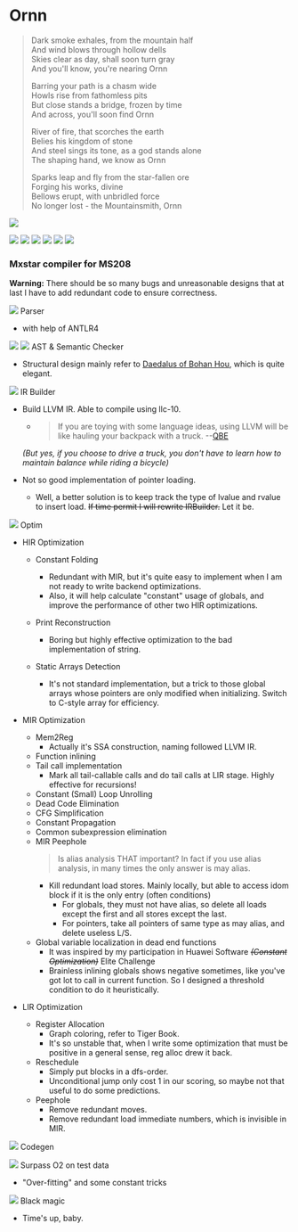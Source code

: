 # Ornn

> Dark smoke exhales, from the mountain half\
  And wind blows through hollow dells\
  Skies clear as day, shall soon turn gray\
  And you'll know, you're nearing Ornn
> 
> Barring your path is a chasm wide\
  Howls rise from fathomless pits\
  But close stands a bridge, frozen by time\
  And across, you'll soon find Ornn
> 
> River of fire, that scorches the earth\
  Belies his kingdom of stone\
  And steel sings its tone, as a god stands alone\
  The shaping hand, we know as Ornn
>
> Sparks leap and fly from the star-fallen ore\
  Forging his works, divine\
  Bellows erupt, with unbridled force\
  No longer lost - the Mountainsmith, Ornn 

![](https://universe-meeps.leagueoflegends.com/v1/assets/images/ornn-splash.jpg)

![](http://fstqwq.pw/wp-content/uploads/2020/05/darkseal10-e1590666353790.png)
![](https://opgg-static.akamaized.net/images/lol/item/3386.png?image=q_auto,w_40&v=1583298869)
![](https://opgg-static.akamaized.net/images/lol/item/3390.png?image=q_auto,w_40&v=1583298869)
![](https://opgg-static.akamaized.net/images/lol/item/3373.png?image=q_auto,w_40&v=1583298869)
![](https://opgg-static.akamaized.net/images/lol/item/3111.png?image=q_auto,w_40&v=1583298869)
![](https://opgg-static.akamaized.net/images/lol/item/3379.png?image=q_auto,w_40&v=1583298869)

### Mxstar compiler for MS208

**Warning:** 
There should be so many bugs and unreasonable designs that at last I have to add redundant code to ensure correctness.


![](https://opgg-static.akamaized.net/images/lol/item/1054.png?image=q_auto,w_42&v=1583298869)
 Parser
 * with help of ANTLR4

![](https://opgg-static.akamaized.net/images/lol/item/3373.png?image=q_auto,w_42&v=1583298869) ![](https://opgg-static.akamaized.net/images/lol/item/3111.png?image=q_auto,w_42&v=1583298869)
AST & Semantic Checker
* Structural design mainly refer to [Daedalus of Bohan Hou](https://github.com/spectrometerHBH/Daedalus), which is quite elegant.

![](https://opgg-static.akamaized.net/images/lol/item/3379.png?image=q_auto,w_42&v=1583298869)
IR Builder
* Build LLVM IR. Able to compile using llc-10.
    * >  If you are toying with some language ideas, using LLVM will be like hauling your backpack with a truck. --[QBE](http://c9x.me/compile/doc/llvm.html)
    
     *(But yes, if you choose to drive a truck, you don't have to learn how to maintain balance while riding a bicycle)*

* Not so good implementation of pointer loading.
    
   * Well, a better solution is to keep track the type of lvalue and rvalue to insert load. ~~If time permit I will rewrite IRBuilder.~~ Let it be.

![](https://opgg-static.akamaized.net/images/lol/item/3386.png?image=q_auto,w_42&v=1583298869) Optim

* HIR Optimization
    * Constant Folding
        * Redundant with MIR, but it's quite easy to implement when I am not ready to write backend optimizations.
        * Also, it will help calculate "constant" usage of globals, and improve the performance of other two HIR optimizations.

    * Print Reconstruction
        * Boring but highly effective optimization to the bad implementation of string.

    * Static Arrays Detection
        * It's not standard implementation, but a trick to those global arrays whose pointers are only modified when initializing.
        Switch to C-style array for efficiency.

* MIR Optimization
    * Mem2Reg
        * Actually it's SSA construction, naming followed LLVM IR.
    * Function inlining
    * Tail call implementation
        * Mark all tail-callable calls and do tail calls at LIR stage. Highly effective for recursions!
    * Constant (Small) Loop Unrolling
    * Dead Code Elimination
    * CFG Simplification
    * Constant Propagation
    * Common subexpression elimination
    * MIR Peephole
        > Is alias analysis THAT important? In fact if you use alias analysis, in many times the only answer is may alias.
        * Kill redundant load stores. Mainly locally, but able to access idom block if it is the only entry (often conditions)
            * For globals, they must not have alias, so delete all loads except the first and all stores except the last.
            * For pointers, take all pointers of same type as may alias, and delete useless L/S.
    * Global variable localization in dead end functions
        * It was inspired by my participation in Huawei Software *~~(Constant Optimization)~~* Elite Challenge
        * Brainless inlining globals shows negative sometimes, like you've got lot to call in current function. So I designed a threshold condition to do it heuristically.
    
* LIR Optimization
    * Register Allocation
        * Graph coloring, refer to Tiger Book.
        * It's so unstable that, when I write some optimization that must be positive in a general sense, reg alloc drew it back. 
    * Reschedule
        * Simply put blocks in a dfs-order.
        * Unconditional jump only cost 1 in our scoring, so maybe not that useful to do some predictions.
    * Peephole
        * Remove redundant moves.
        * Remove redundant load immediate numbers, which is invisible in MIR.
        
![](https://opgg-static.akamaized.net/images/lol/item/3390.png?image=q_auto,w_42&v=1583298869) Codegen

![](http://fstqwq.pw/wp-content/uploads/2020/05/darkseal10-e1590666353790.png) Surpass O2 on test data
* "Over-fitting" and some constant tricks

![](https://opgg-static.akamaized.net/images/lol/item/3374.png?image=q_auto,w_42&v=1583298869) Black magic
* Time's up, baby.